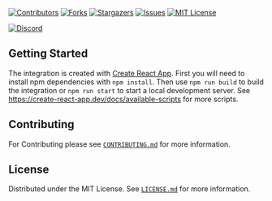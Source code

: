 [![Contributors][contributors-shield]][contributors-url]
[![Forks][forks-shield]][forks-url]
[![Stargazers][stars-shield]][stars-url]
[![Issues][issues-shield]][issues-url]
[![MIT License][license-shield]][license-url]

[![Discord][discussion-shield]][discussion-url]


## Getting Started

The integration is created with [Create React App](https://create-react-app.dev/). 
First you will need to install npm dependencies with `npm install`. 
Then use `npm run build` to build the integration or `npm run start` to start a local development server. 
See https://create-react-app.dev/docs/available-scripts for more scripts.


## Contributing

For Contributing please see  [`CONTRIBUTING.md`](CONTRIBUTING.md) for more information.

## License

Distributed under the MIT License. See [`LICENSE.md`](./LICENSE.md) for more information.


[contributors-shield]: https://img.shields.io/github/contributors/Kentico/kontent-custom-element-samples.svg?style=for-the-badge
[contributors-url]: https://github.com/Kentico/repo-template/graphs/contributors
[forks-shield]: https://img.shields.io/github/forks/Kentico/kontent-custom-element-samples.svg?style=for-the-badge
[forks-url]: https://github.com/Kentico/repo-template/network/members
[stars-shield]: https://img.shields.io/github/stars/Kentico/kontent-custom-element-samples.svg?style=for-the-badge
[stars-url]: https://github.com/Kentico/repo-template/stargazers
[issues-shield]: https://img.shields.io/github/issues/Kentico/kontent-custom-element-samples.svg?style=for-the-badge
[issues-url]:https://github.com/Kentico/repo-template/issues
[license-shield]: https://img.shields.io/github/license/Kentico/kontent-custom-element-samples.svg?style=for-the-badge
[license-url]:https://github.com/Kentico/repo-template/blob/master/LICENSE.md
[discussion-shield]: https://img.shields.io/discord/821885171984891914?color=%237289DA&label=Kontent%20Discord&logo=discord&style=for-the-badge
[discussion-url]: https://discord.com/invite/SKCxwPtevJ
